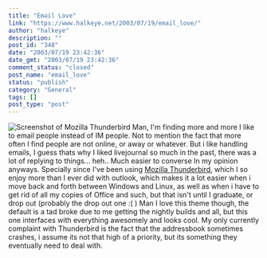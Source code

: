 ```yaml
---
title: "Email Love"
link: "https://www.halkeye.net/2003/07/19/email_love/"
author: "halkeye"
description: ""
post_id: "348"
date: "2003/07/19 23:42:36"
date_gmt: "2003/07/19 23:42:36"
comment_status: "closed"
post_name: "email_love"
status: "publish"
category: "General"
tags: []
post_type: "post"
---
```


![Screenshot of Mozilla Thunderbird](http://www.halkeye.net/files/images/3018_8f63e91df34bc1b2683e96e21a98a5ec.thumb.png) Man, I'm finding more and more I like to email people instead of IM people. Not to mention the fact that more often I find people are not online, or away or whatever. But i like handling emails, I guess thats why I liked livejournal so much in the past, there was a lot of replying to things... heh.. Much easier to converse In my opinion anyways. Specially since I've been using [Mozilla Thunderbird](http://www.mozilla.org/projects/thunderbird/), which I so enjoy more than I ever did with outlook, which makes it a lot easier when i move back and forth between Windows and Linux, as well as when i have to get rid of all my copies of Office and such, but that isn't until I graduate, or drop out (probably the drop out one :( ) Man I love this theme though, the default is a tad broke due to me getting the nightly builds and all, but this one interfaces with everything awesomely and looks cool. My only currently complaint with Thunderbird is the fact that the addressbook sometimes crashes, i assume its not that high of a priority, but its something they eventually need to deal with.